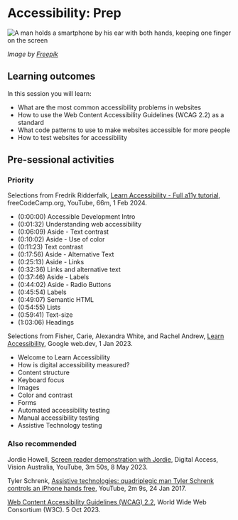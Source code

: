 # Accessibility: Prep

![A man holds a smartphone by his ear with both hands, keeping one finger on
the screen](images/close-up-blind-man-holding-smartphone.jpg)

*Image by <a
href="https://www.freepik.com/free-photo/close-up-blind-man-holding-smartphone_13662487.htm">Freepik</a>*


## Learning outcomes

In this session you will learn:

  * What are the most common accessibility problems in websites
  * How to use the Web Content Accessibility Guidelines (WCAG 2.2) as a standard
  * What code patterns to use to make websites accessible for more people
  * How to test websites for accessibility

## Pre-sessional activities

### Priority

Selections from Fredrik Ridderfalk, [Learn Accessibility - Full a11y
tutorial](https://youtu.be/e2nkq3h1P68), freeCodeCamp.org, YouTube, 66m, 1 Feb
2024.

  * (0:00:00) Accessible Development Intro
  * (0:01:32) Understanding web accessibility
  * (0:06:09) Aside - Text contrast
  * (0:10:02) Aside - Use of color
  * (0:11:23) Text contrast
  * (0:17:56) Aside - Alternative Text
  * (0:25:13) Aside - Links
  * (0:32:36) Links and alternative text
  * (0:37:46) Aside - Labels
  * (0:44:02) Aside - Radio Buttons
  * (0:45:54) Labels
  * (0:49:07) Semantic HTML
  * (0:54:55) Lists
  * (0:59:41) Text-size
  * (1:03:06) Headings

Selections from Fisher, Carie, Alexandra White, and Rachel Andrew, [Learn
Accessibility](https://web.dev/learn/accessibility), Google web.dev, 1 Jan
2023.

  * Welcome to Learn Accessibility
  * How is digital accessibility measured?
  * Content structure
  * Keyboard focus
  * Images
  * Color and contrast
  * Forms
  * Automated accessibility testing
  * Manual accessibility testing
  * Assistive Technology testing

### Also recommended

Jordie Howell, [Screen reader demonstration with
Jordie](https://youtu.be/auUwAuJ8P-I), Digital Access, Vision Australia,
YouTube, 3m 50s, 8 May 2023.

Tyler Schrenk, [Assistive technologies: quadriplegic man Tyler Schrenk
controls an iPhone hands free](https://youtu.be/ucU0vCr0rW8), YouTube, 2m
9s, 24 Jan 2017.

[Web Content Accessibility Guidelines (WCAG)
2.2](https://www.w3.org/TR/WCAG22/), World Wide Web Consortium (W3C).
5 Oct 2023.
